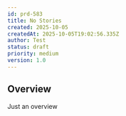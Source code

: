 ```yaml
---
id: prd-583
title: No Stories
created: 2025-10-05
createdAt: 2025-10-05T19:02:56.335Z
author: Test
status: draft
priority: medium
version: 1.0
---
```


## Overview
Just an overview